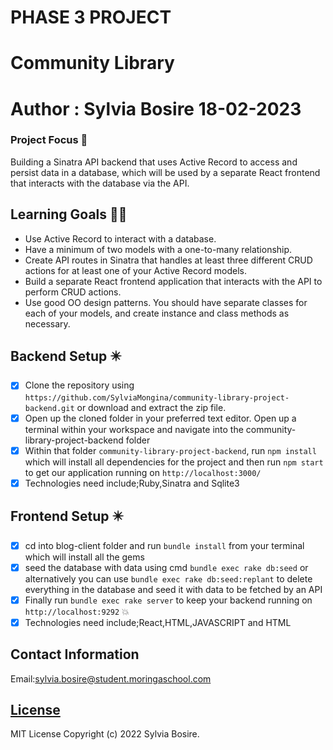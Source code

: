 # PHASE 3 PROJECT
# Community Library 
# Author : Sylvia Bosire 18-02-2023
### Project Focus 🎯
Building a Sinatra API backend that uses Active Record to access and persist data in a database, which will be used by a separate React frontend that interacts with the database via the API.

## Learning Goals 👨‍🚀

- Use Active Record to interact with a database.
- Have a minimum of two models with a one-to-many relationship.
- Create API routes in Sinatra that handles at least three different CRUD actions for at least one of your Active Record models.
- Build a separate React frontend application that interacts with the API to perform CRUD actions.
- Use good OO design patterns. You should have separate classes for each of your models, and create instance and class methods as necessary.

## Backend Setup ✴️

- [x] Clone the repository using `https://github.com/SylviaMongina/community-library-project-backend.git` or download and extract the zip file.
- [x] Open up the cloned folder in your preferred text editor. Open up a terminal within your workspace and navigate into the  community-library-project-backend folder
- [x] Within that folder `community-library-project-backend`, run `npm install` which will install all dependencies for the project and then run `npm start` to get our application running on `http://localhost:3000/`
- [x] Technologies need include;Ruby,Sinatra and Sqlite3

## Frontend Setup ✴️
- [x] cd into blog-client folder and run `bundle install` from your terminal which will install all the gems 
- [x] seed the database with data using cmd `bundle exec rake db:seed` or alternatively you can use `bundle exec rake db:seed:replant` to delete everything in the database and seed it with data to be fetched by an API
- [x] Finally run `bundle exec rake server` to keep your backend running on `http://localhost:9292` :boom:
- [x] Technologies need include;React,HTML,JAVASCRIPT and HTML
## Contact Information
   Email:sylvia.bosire@student.moringaschool.com

## [License](LICENSE)
   
MIT License
Copyright (c) 2022 Sylvia Bosire.